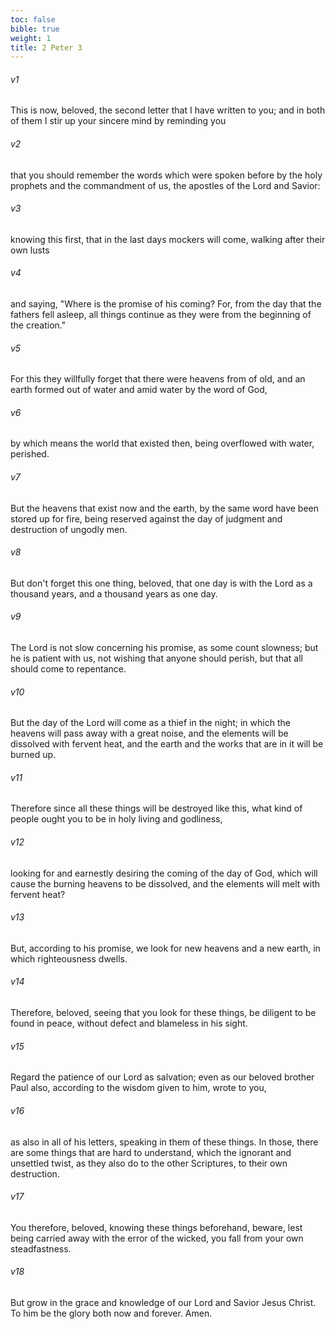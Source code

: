 ```yaml
---
toc: false
bible: true
weight: 1
title: 2 Peter 3
---
```




###### v1 
This is now, beloved, the second letter that I have written to you; and in both of them I stir up your sincere mind by reminding you 

###### v2 
that you should remember the words which were spoken before by the holy prophets and the commandment of us, the apostles of the Lord and Savior: 

###### v3 
knowing this first, that in the last days mockers will come, walking after their own lusts 

###### v4 
and saying, "Where is the promise of his coming? For, from the day that the fathers fell asleep, all things continue as they were from the beginning of the creation." 

###### v5 
For this they willfully forget that there were heavens from of old, and an earth formed out of water and amid water by the word of God, 

###### v6 
by which means the world that existed then, being overflowed with water, perished. 

###### v7 
But the heavens that exist now and the earth, by the same word have been stored up for fire, being reserved against the day of judgment and destruction of ungodly men. 

###### v8 
But don't forget this one thing, beloved, that one day is with the Lord as a thousand years, and a thousand years as one day. 

###### v9 
The Lord is not slow concerning his promise, as some count slowness; but he is patient with us, not wishing that anyone should perish, but that all should come to repentance. 

###### v10 
But the day of the Lord will come as a thief in the night; in which the heavens will pass away with a great noise, and the elements will be dissolved with fervent heat, and the earth and the works that are in it will be burned up. 

###### v11 
Therefore since all these things will be destroyed like this, what kind of people ought you to be in holy living and godliness, 

###### v12 
looking for and earnestly desiring the coming of the day of God, which will cause the burning heavens to be dissolved, and the elements will melt with fervent heat? 

###### v13 
But, according to his promise, we look for new heavens and a new earth, in which righteousness dwells. 

###### v14 
Therefore, beloved, seeing that you look for these things, be diligent to be found in peace, without defect and blameless in his sight. 

###### v15 
Regard the patience of our Lord as salvation; even as our beloved brother Paul also, according to the wisdom given to him, wrote to you, 

###### v16 
as also in all of his letters, speaking in them of these things. In those, there are some things that are hard to understand, which the ignorant and unsettled twist, as they also do to the other Scriptures, to their own destruction. 

###### v17 
You therefore, beloved, knowing these things beforehand, beware, lest being carried away with the error of the wicked, you fall from your own steadfastness. 

###### v18 
But grow in the grace and knowledge of our Lord and Savior Jesus Christ. To him be the glory both now and forever. Amen.
